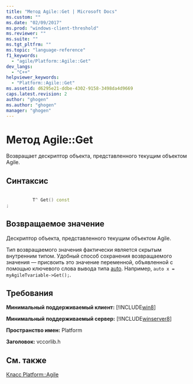 ```yaml
---
title: "Метод Agile::Get | Microsoft Docs"
ms.custom: ""
ms.date: "02/09/2017"
ms.prod: "windows-client-threshold"
ms.reviewer: ""
ms.suite: ""
ms.tgt_pltfrm: ""
ms.topic: "language-reference"
f1_keywords: 
  - "agile/Platform::Agile::Get"
dev_langs: 
  - "C++"
helpviewer_keywords: 
  - "Platform::Agile::Get"
ms.assetid: d6295e21-ddbe-4302-9158-3498da4d9669
caps.latest.revision: 2
author: "ghogen"
ms.author: "ghogen"
manager: "ghogen"
---
```

# Метод Agile::Get
Возвращает дескриптор объекта, представленного текущим объектом Agile.  
  
## Синтаксис  
  
```cpp  
  
          T^ Get() const  
;  
```  
  
## Возвращаемое значение  
 Дескриптор объекта, представленного текущим объектом Agile.  
  
 Тип возвращаемого значения фактически является скрытым внутренним типом. Удобный способ сохранения возвращаемого значения — присвоить это значение переменной, объявленной с помощью ключевого слова вывода типа [auto](../Topic/auto%20\(C++\).md). Например, `auto x = myAgileTvariable->Get();`.  
  
## Требования  
 **Минимальный поддерживаемый клиент:** [!INCLUDE[win8](../cppcx/includes/win8-md.md)]  
  
 **Минимальный поддерживаемый сервер:** [!INCLUDE[winserver8](../cppcx/includes/winserver8-md.md)]  
  
 **Пространство имен:** Platform  
  
 **Заголовок:** vccorlib.h  
  
## См. также  
 [Класс Platform::Agile](../cppcx/platform-agile-class.md)